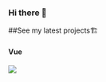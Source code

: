 ### Hi there 👋


##See my latest projects🏗️

#### Vue
[<img src="./udou.png">](https://mvp-final-project-front-end-code-op.vercel.app/)

<!--
**VanessaCavaco/VanessaCavaco** is a ✨ _special_ ✨ repository because its `README.md` (this file) appears on your GitHub profile.

Here are some ideas to get you started:

- 🔭 I’m currently working on ...
- 🌱 I’m currently learning ...
- 👯 I’m looking to collaborate on ...
- 🤔 I’m looking for help with ...
- 💬 Ask me about ...
- 📫 How to reach me: ...
- 😄 Pronouns: ...
- ⚡ Fun fact: ...
-->
